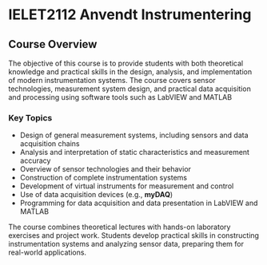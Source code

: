 # IELET2112 Anvendt Instrumentering

## Course Overview

The objective of this course is to provide students with both theoretical knowledge and practical skills in the design, analysis, and implementation of modern instrumentation systems. The course covers sensor technologies, measurement system design, and practical data acquisition and processing using software tools such as LabVIEW and MATLAB

### Key Topics

- Design of general measurement systems, including sensors and data acquisition chains  
- Analysis and interpretation of static characteristics and measurement accuracy  
- Overview of sensor technologies and their behavior  
- Construction of complete instrumentation systems  
- Development of virtual instruments for measurement and control  
- Use of data acquisition devices (e.g., **myDAQ**)  
- Programming for data acquisition and data presentation in LabVIEW and MATLAB  

The course combines theoretical lectures with hands-on laboratory exercises and project work. Students develop practical skills in constructing instrumentation systems and analyzing sensor data, preparing them for real-world applications.

